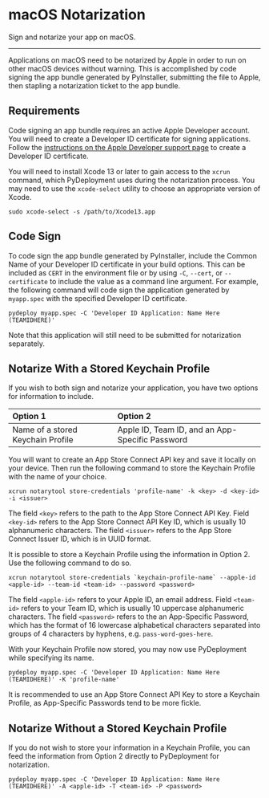 # macOS Notarization

Sign and notarize your app on macOS.

---

Applications on macOS need to be notarized by Apple in order to run on other
macOS devices without warning. This is accomplished by code signing the
app bundle generated by PyInstaller, submitting the file to Apple, then
stapling a notarization ticket to the app bundle.

## Requirements

Code signing an app bundle requires an active Apple Developer account. You will
need to create a Developer ID certificate for signing applications. Follow the
[instructions on the Apple Developer support page](https://developer.apple.com/help/account/create-certificates/create-developer-id-certificates)
to create a Developer ID certificate.

You will need to install Xcode 13 or later to gain access to the `xcrun`
command, which PyDeployment uses during the notarization process. You may need to
use the `xcode-select` utility to choose an appropriate version of Xcode.

```
sudo xcode-select -s /path/to/Xcode13.app
```
## Code Sign

To code sign the app bundle generated by PyInstaller, include the Common Name
of your Developer ID certificate in your build options. This can be included as
`CERT` in the environment file or by using `-C`, `--cert`, or `--certificate`
to include the value as a command line argument. For example, the following
command will code sign the application generated by `myapp.spec` with the
specified Developer ID certificate.

```
pydeploy myapp.spec -C 'Developer ID Application: Name Here (TEAMIDHERE)'
```

Note that this application will still need to be submitted for notarization
separately.

## Notarize With a Stored Keychain Profile

If you wish to both sign and notarize your application, you have two options
for information to include.

| Option 1 | Option 2 |
| :--      | :--      |
| Name of a stored Keychain Profile | Apple ID, Team ID, and an App-Specific Password |

You will want to create an App Store Connect API key and save it locally on
your device. Then run the following command to store the Keychain Profile with
the name of your choice.

```
xcrun notarytool store-credentials 'profile-name' -k <key> -d <key-id> -i <issuer>
```

The field `<key>` refers to the path to the App Store Connect API Key. Field
`<key-id>` refers to the App Store Connect API Key ID, which is usually 10
alphanumeric characters. The field `<issuer>` refers to the App Store Connect
Issuer ID, which is in UUID format.

It is possible to store a Keychain Profile using the information in Option 2.
Use the following command to do so.

```
xcrun notarytool store-credentials `keychain-profile-name` --apple-id <apple-id> --team-id <team-id> --password <password>
```

The field `<apple-id>` refers to your Apple ID, an email address. Field
`<team-id>` refers to your Team ID, which is usually 10 uppercase alphanumeric
characters. The field `<password>` refers to the an App-Specific Password,
which has the format of 16 lowercase alphabetical characters separated into
groups of 4 characters by hyphens, e.g. `pass-word-goes-here`.

With your Keychain Profile now stored, you may now use PyDeployment while
specifying its name.

```
pydeploy myapp.spec -C 'Developer ID Application: Name Here (TEAMIDHERE)' -K 'profile-name'
```

It is recommended to use an App Store Connect API Key to store a Keychain
Profile, as App-Specific Passwords tend to be more fickle.

## Notarize Without a Stored Keychain Profile

If you do not wish to store your information in a Keychain Profile, you can
feed the information from Option 2 directly to PyDeployment for notarization.

```
pydeploy myapp.spec -C 'Developer ID Application: Name Here (TEAMIDHERE)' -A <apple-id> -T <team-id> -P <password>
```
